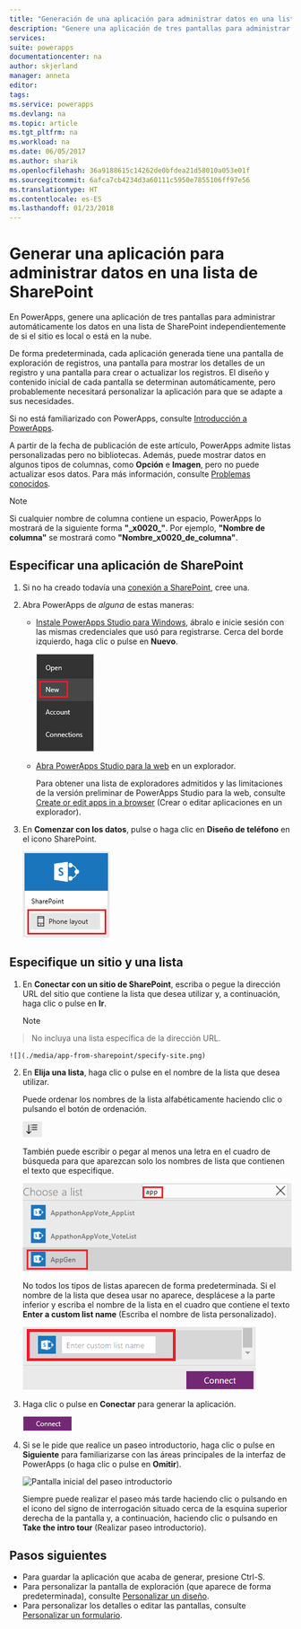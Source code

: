 ```yaml
---
title: "Generación de una aplicación para administrar datos en una lista de SharePoint | Microsoft Docs"
description: "Genere una aplicación de tres pantallas para administrar los datos en una lista de SharePoint independientemente de si el sitio es local o está en la nube."
services: 
suite: powerapps
documentationcenter: na
author: skjerland
manager: anneta
editor: 
tags: 
ms.service: powerapps
ms.devlang: na
ms.topic: article
ms.tgt_pltfrm: na
ms.workload: na
ms.date: 06/05/2017
ms.author: sharik
ms.openlocfilehash: 36a9188615c14262de0bfdea21d58010a053e01f
ms.sourcegitcommit: 6afca7cb4234d3a60111c5950e7855106ff97e56
ms.translationtype: HT
ms.contentlocale: es-ES
ms.lasthandoff: 01/23/2018
---
```

# <a name="generate-an-app-to-manage-data-in-a-sharepoint-list"></a>Generar una aplicación para administrar datos en una lista de SharePoint



En PowerApps, genere una aplicación de tres pantallas para administrar automáticamente los datos en una lista de SharePoint independientemente de si el sitio es local o está en la nube.

De forma predeterminada, cada aplicación generada tiene una pantalla de exploración de registros, una pantalla para mostrar los detalles de un registro y una pantalla para crear o actualizar los registros. El diseño y contenido inicial de cada pantalla se determinan automáticamente, pero probablemente necesitará personalizar la aplicación para que se adapte a sus necesidades.

Si no está familiarizado con PowerApps, consulte [Introducción a PowerApps](getting-started.md).

A partir de la fecha de publicación de este artículo, PowerApps admite listas personalizadas pero no bibliotecas. Además, puede mostrar datos en algunos tipos de columnas, como **Opción** e **Imagen**, pero no puede actualizar esos datos. Para más información, consulte [Problemas conocidos](connections/connection-sharepoint-online.md#known-issues).

> [!NOTE]
> Si cualquier nombre de columna contiene un espacio, PowerApps lo mostrará de la siguiente forma **"\_x0020\_"**. Por ejemplo, **"Nombre de columna"** se mostrará como **"Nombre_x0020_de_columna"**.

## <a name="specify-a-sharepoint-app"></a>Especificar una aplicación de SharePoint
1. Si no ha creado todavía una [conexión a SharePoint](connect-to-sharepoint.md), cree una.
2. Abra PowerApps de *alguna* de estas maneras:
   
   * [Instale PowerApps Studio para Windows](http://aka.ms/powerappsinstall), ábralo e inicie sesión con las mismas credenciales que usó para registrarse. Cerca del borde izquierdo, haga clic o pulse en **Nuevo**.
     
       ![Opción Nuevo en el menú Archivo](./media/app-from-sharepoint/file-menu.png)
   * [Abra PowerApps Studio para la web](https://create.powerapps.com/api/start) en un explorador.
     
       Para obtener una lista de exploradores admitidos y las limitaciones de la versión preliminar de PowerApps Studio para la web, consulte [Create or edit apps in a browser](create-app-browser.md) (Crear o editar aplicaciones en un explorador).
3. En **Comenzar con los datos**, pulse o haga clic en **Diseño de teléfono** en el icono SharePoint.
   
    ![](./media/app-from-sharepoint/sharepoint-tile.png)

## <a name="specify-a-site-and-a-list"></a>Especifique un sitio y una lista
1. En **Conectar con un sitio de SharePoint**, escriba o pegue la dirección URL del sitio que contiene la lista que desea utilizar y, a continuación, haga clic o pulse en **Ir**.
   
    > [!NOTE]
> No incluya una lista específica de la dirección URL.
   
    ![](./media/app-from-sharepoint/specify-site.png)
2. En **Elija una lista**, haga clic o pulse en el nombre de la lista que desea utilizar.
   
    Puede ordenar los nombres de la lista alfabéticamente haciendo clic o pulsando el botón de ordenación.
   
    ![](./media/app-from-sharepoint/sort-button.png)
   
    También puede escribir o pegar al menos una letra en el cuadro de búsqueda para que aparezcan solo los nombres de lista que contienen el texto que especifique.
   
    ![](./media/app-from-sharepoint/choose-list.png)
   
    No todos los tipos de listas aparecen de forma predeterminada. Si el nombre de la lista que desea usar no aparece, desplácese a la parte inferior y escriba el nombre de la lista en el cuadro que contiene el texto **Enter a custom list name** (Escriba el nombre de lista personalizado).
   
    ![](./media/app-from-sharepoint/custom-list.png)
3. Haga clic o pulse en **Conectar** para generar la aplicación.
   
    ![Botón Conectar](./media/app-from-sharepoint/connect-button.png)
4. Si se le pide que realice un paseo introductorio, haga clic o pulse en **Siguiente** para familiarizarse con las áreas principales de la interfaz de PowerApps (o haga clic o pulse en **Omitir**).
   
    ![Pantalla inicial del paseo introductorio](./media/app-from-sharepoint/quick-tour.png)
   
    Siempre puede realizar el paseo más tarde haciendo clic o pulsando en el icono del signo de interrogación situado cerca de la esquina superior derecha de la pantalla y, a continuación, haciendo clic o pulsando en **Take the intro tour** (Realizar paseo introductorio).

## <a name="next-steps"></a>Pasos siguientes
* Para guardar la aplicación que acaba de generar, presione Ctrl-S.
* Para personalizar la pantalla de exploración (que aparece de forma predeterminada), consulte [Personalizar un diseño](customize-layout-sharepoint.md).
* Para personalizar los detalles o editar las pantallas, consulte [Personalizar un formulario](customize-forms-sharepoint.md).

